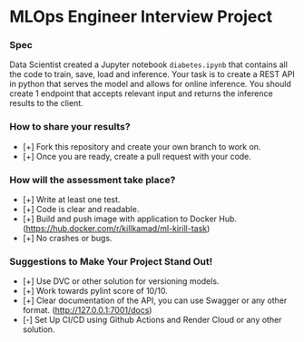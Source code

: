 # MLOps Engineer Interview Project

### Spec

Data Scientist created a Jupyter notebook `diabetes.ipynb` that contains all the code to train, save, load and inference.
Your task is to create a REST API in python that serves the model and allows for online inference.
You should create 1 endpoint that accepts relevant input and returns the inference results to the client.

### How to share your results?
- [+] Fork this repository and create your own branch to work on.
- [+] Once you are ready, create a pull request with your code.

### How will the assessment take place?
- [+] Write at least one test.
- [+] Code is clear and readable.
- [+] Build and push image with application to Docker Hub. (https://hub.docker.com/r/killkamad/ml-kirill-task)
- [+] No crashes or bugs.

### Suggestions to Make Your Project Stand Out!
- [+] Use DVC or other solution for versioning models.
- [+] Work towards pylint score of 10/10.
- [+] Clear documentation of the API, you can use Swagger or any other format. (http://127.0.0.1:7001/docs)
- [-] Set Up CI/CD using Github Actions and Render Cloud or any other solution.
